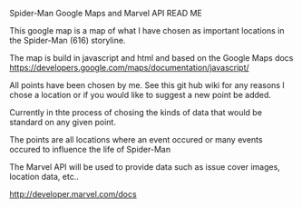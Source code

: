 Spider-Man Google Maps and Marvel API READ ME


This google map is a map of what I have chosen as important locations in the Spider-Man (616) storyline.

The map is build in javascript and html and based on the Google Maps docs https://developers.google.com/maps/documentation/javascript/

All points have been chosen by me. See this git hub wiki for any reasons I chose a location or if you would like to suggest a new point be added.

Currently in thte process of chosing the kinds of data that would be standard on any given point.

The points are all locations where an event occured or many events occured to influence the life of Spider-Man

The Marvel API will be used to provide data such as issue cover images, location data, etc..

http://developer.marvel.com/docs
